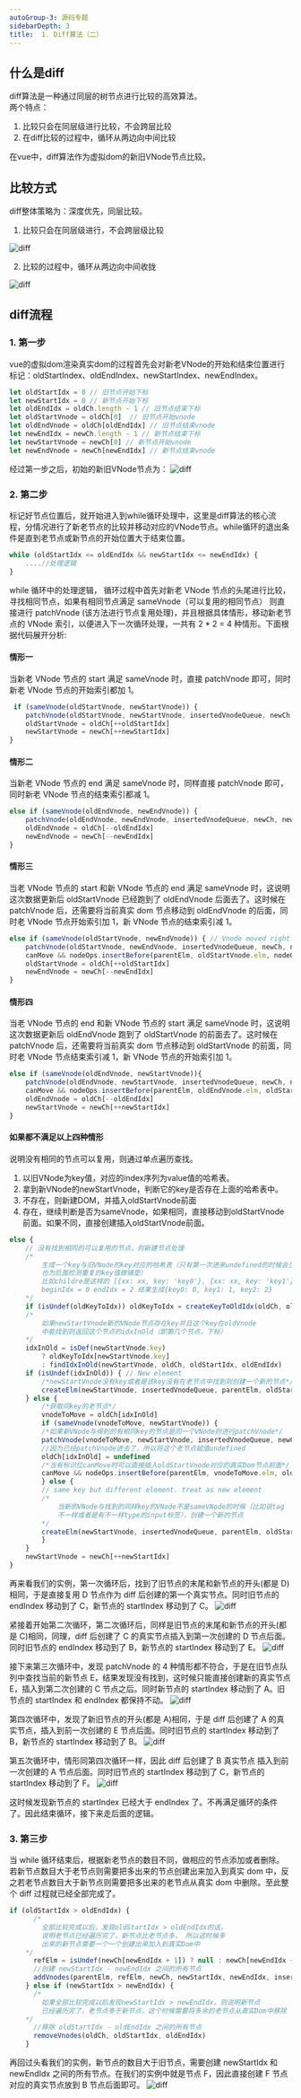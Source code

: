 ```yaml
---
autoGroup-3: 源码专题
sidebarDepth: 3
title:  1. Diff算法（二）
---
```


## 什么是diff
diff算法是一种通过同层的树节点进行比较的高效算法。   
两个特点：
1. 比较只会在同层级进行比较，不会跨层比较
2. 在diff比较的过程中，循环从两边向中间比较

在vue中，diff算法作为虚拟dom的新旧VNode节点比较。

## 比较方式
diff整体策略为：深度优先，同层比较。

1. 比较只会在同层级进行，不会跨层级比较
<img :src="$withBase('/framework/Vue/diff01.png')" alt="diff" />

2. 比较的过程中，循环从两边向中间收拢
<img :src="$withBase('/framework/Vue/diff02.png')" alt="diff" />

## diff流程
### 1. 第一步
vue的虚拟dom渲染真实dom的过程首先会对新老VNode的开始和结束位置进行标记：oldStartIndex、oldEndIndex、newStartIndex、newEndIndex。
```javascript
let oldStartIdx = 0 // 旧节点开始下标
let newStartIdx = 0 // 新节点开始下标
let oldEndIdx = oldCh.length - 1 // 旧节点结束下标
let oldStartVnode = oldCh[0]  // 旧节点开始vnode
let oldEndVnode = oldCh[oldEndIdx] // 旧节点结束vnode
let newEndIdx = newCh.length - 1 // 新节点结束下标
let newStartVnode = newCh[0] // 新节点开始vnode
let newEndVnode = newCh[newEndIdx] // 新节点结束vnode
```
经过第一步之后，初始的新旧VNode节点为：
<img :src="$withBase('/framework/Vue/diff03.png')" alt="diff" />


### 2. 第二步
标记好节点位置后，就开始进入到while循环处理中，这里是diff算法的核心流程，分情况进行了新老节点的比较并移动对应的VNode节点。while循环的退出条件是直到老节点或新节点的开始位置大于结束位置。
```javascript
while (oldStartIdx <= oldEndIdx && newStartIdx <= newEndIdx) {
    ....//处理逻辑
}
```
while 循环中的处理逻辑， 循环过程中首先对新老 VNode 节点的头尾进行比较，寻找相同节点，如果有相同节点满足 sameVnode（可以复用的相同节点） 则直接进行 patchVnode (该方法进行节点复用处理)，并且根据具体情形，移动新老节点的 VNode 索引，以便进入下一次循环处理，一共有 2 * 2 = 4 种情形。下面根据代码展开分析:

#### 情形一
当新老 VNode 节点的 start 满足 sameVnode 时，直接 patchVnode 即可，同时新老 VNode 节点的开始索引都加 1。
```javascript
 if (sameVnode(oldStartVnode, newStartVnode)) {
    patchVnode(oldStartVnode, newStartVnode, insertedVnodeQueue, newCh, newStartIdx)
    oldStartVnode = oldCh[++oldStartIdx]
    newStartVnode = newCh[++newStartIdx]
}
```

#### 情形二
当新老 VNode 节点的 end 满足 sameVnode 时，同样直接 patchVnode 即可，同时新老 VNode 节点的结束索引都减 1。
```javascript
else if (sameVnode(oldEndVnode, newEndVnode)) {
    patchVnode(oldEndVnode, newEndVnode, insertedVnodeQueue, newCh, newEndIdx)
    oldEndVnode = oldCh[--oldEndIdx]
    newEndVnode = newCh[--newEndIdx]
}
```

#### 情形三
当老 VNode 节点的 start 和新 VNode 节点的 end 满足 sameVnode 时，这说明这次数据更新后 oldStartVnode 已经跑到了 oldEndVnode 后面去了。这时候在 patchVnode 后，还需要将当前真实 dom 节点移动到 oldEndVnode 的后面，同时老 VNode 节点开始索引加 1，新 VNode 节点的结束索引减 1。
```javascript
else if (sameVnode(oldStartVnode, newEndVnode)) { // Vnode moved right
    patchVnode(oldStartVnode, newEndVnode, insertedVnodeQueue, newCh, newEndIdx)
    canMove && nodeOps.insertBefore(parentElm, oldStartVnode.elm, nodeOps.nextSibling(oldEndVnode.elm))
    oldStartVnode = oldCh[++oldStartIdx]
    newEndVnode = newCh[--newEndIdx]
}
```
#### 情形四
当老 VNode 节点的 end 和新 VNode 节点的 start 满足 sameVnode 时，这说明这次数据更新后 oldEndVnode 跑到了 oldStartVnode 的前面去了。这时候在 patchVnode 后，还需要将当前真实 dom 节点移动到 oldStartVnode 的前面，同时老 VNode 节点结束索引减 1，新 VNode 节点的开始索引加 1。
```javascript
else if (sameVnode(oldEndVnode, newStartVnode)){
    patchVnode(oldEndVnode, newStartVnode, insertedVnodeQueue, newCh, newStartIdx)
    canMove && nodeOps.insertBefore(parentElm, oldEndVnode.elm, oldStartVnode.elm)
    oldEndVnode = oldCh[--oldEndIdx]
    newStartVnode = newCh[++newStartIdx]
}
```
#### 如果都不满足以上四种情形
说明没有相同的节点可以复用，则通过单点遍历查找。
1. 以旧VNode为key值，对应的index序列为value值的哈希表。
2. 拿到新VNode的newStartVnode，判断它的key是否存在上面的哈希表中。
3. 不存在，则新建DOM，并插入oldStartVnode前面
4. 存在，继续判断是否为sameVnode，如果相同，直接移动到oldStartVnode前面。如果不同，直接创建插入oldStartVnode前面。
```javascript
else {
    // 没有找到相同的可以复用的节点，则新建节点处理
    /* 
        生成一个key与旧VNode的key对应的哈希表（只有第一次进来undefined的时候会生成，
        也为后面检测重复的key值做铺垫） 
        比如childre是这样的 [{xx: xx, key: 'key0'}, {xx: xx, key: 'key1'}, {xx: xx, key: 'key2'}]
        beginIdx = 0 endIdx = 2 结果生成{key0: 0, key1: 1, key2: 2} 
    */
    if (isUndef(oldKeyToIdx)) oldKeyToIdx = createKeyToOldIdx(oldCh, oldStartIdx, oldEndIdx)
    /*
        如果newStartVnode新的VNode节点存在key并且这个key在oldVnode
        中能找到则返回这个节点的idxInOld（即第几个节点，下标）
    */
    idxInOld = isDef(newStartVnode.key)
        ? oldKeyToIdx[newStartVnode.key]
        : findIdxInOld(newStartVnode, oldCh, oldStartIdx, oldEndIdx)
    if (isUndef(idxInOld)) { // New element
        /*newStartVnode没有key或者是该key没有在老节点中找到则创建一个新的节点*/
        createElm(newStartVnode, insertedVnodeQueue, parentElm, oldStartVnode.elm, false, newCh, newStartIdx)
    } else {
        /*获取同key的老节点*/
        vnodeToMove = oldCh[idxInOld]
        if (sameVnode(vnodeToMove, newStartVnode)) {
        /*如果新VNode与得到的有相同key的节点是同一个VNode则进行patchVnode*/
        patchVnode(vnodeToMove, newStartVnode, insertedVnodeQueue, newCh, newStartIdx)
        //因为已经patchVnode进去了，所以将这个老节点赋值undefined
        oldCh[idxInOld] = undefined
        /*当有标识位canMove时可以直接插入oldStartVnode对应的真实Dom节点前面*/
        canMove && nodeOps.insertBefore(parentElm, vnodeToMove.elm, oldStartVnode.elm)
        } else {
        // same key but different element. treat as new element
        /*
            当新的VNode与找到的同样key的VNode不是sameVNode的时候（比如说tag
            不一样或者是有不一样type的input标签），创建一个新的节点
        */
        createElm(newStartVnode, insertedVnodeQueue, parentElm, oldStartVnode.elm, false, newCh, newStartIdx)
        }
    }
    newStartVnode = newCh[++newStartIdx]
}

```

再来看我们的实例，第一次循环后，找到了旧节点的末尾和新节点的开头(都是 D)相同，于是直接复用 D 节点作为 diff 后创建的第一个真实节点。同时旧节点的 endIndex 移动到了 C，新节点的 startIndex 移动到了 C。
<img :src="$withBase('/framework/Vue/diff04.png')" alt="diff" />

紧接着开始第二次循环，第二次循环后，同样是旧节点的末尾和新节点的开头(都是 C)相同，同理，diff 后创建了 C 的真实节点插入到第一次创建的 D 节点后面。同时旧节点的 endIndex 移动到了 B，新节点的 startIndex 移动到了 E。
<img :src="$withBase('/framework/Vue/diff05.png')" alt="diff" />

接下来第三次循环中，发现 patchVnode 的 4 种情形都不符合，于是在旧节点队列中查找当前的新节点 E，结果发现没有找到，这时候只能直接创建新的真实节点 E，插入到第二次创建的 C 节点之后。同时新节点的 startIndex 移动到了 A。旧节点的 startIndex 和 endIndex 都保持不动。
<img :src="$withBase('/framework/Vue/diff06.png')" alt="diff" />

第四次循环中，发现了新旧节点的开头(都是 A)相同，于是 diff 后创建了 A 的真实节点，插入到前一次创建的 E 节点后面。同时旧节点的 startIndex 移动到了 B，新节点的 startIndex 移动到了 B。
<img :src="$withBase('/framework/Vue/diff07.png')" alt="diff" />

第五次循环中，情形同第四次循环一样，因此 diff 后创建了 B 真实节点 插入到前一次创建的 A 节点后面。同时旧节点的 startIndex 移动到了 C，新节点的 startIndex 移动到了 F。
<img :src="$withBase('/framework/Vue/diff08.png')" alt="diff" />

这时候发现新节点的 startIndex 已经大于 endIndex 了。不再满足循环的条件了。因此结束循环，接下来走后面的逻辑。

### 3. 第三步
当 while 循环结束后，根据新老节点的数目不同，做相应的节点添加或者删除。若新节点数目大于老节点则需要把多出来的节点创建出来加入到真实 dom 中，反之若老节点数目大于新节点则需要把多出来的老节点从真实 dom 中删除。至此整个 diff 过程就已经全部完成了。
```javascript
if (oldStartIdx > oldEndIdx) {
      /*
        全部比较完成以后，发现oldStartIdx > oldEndIdx的话，
        说明老节点已经遍历完了，新节点比老节点多， 所以这时候多
        出来的新节点需要一个一个创建出来加入到真实Dom中
    */
      refElm = isUndef(newCh[newEndIdx + 1]) ? null : newCh[newEndIdx + 1].elm
      //创建 newStartIdx - newEndIdx 之间的所有节点
      addVnodes(parentElm, refElm, newCh, newStartIdx, newEndIdx, insertedVnodeQueue) 
    } else if (newStartIdx > newEndIdx) {
      /*
        如果全部比较完成以后发现newStartIdx > newEndIdx，则说明新节点
        已经遍历完了，老节点多于新节点，这个时候需要将多余的老节点从真实Dom中移除
    */
      //移除 oldStartIdx - oldEndIdx 之间的所有节点
      removeVnodes(oldCh, oldStartIdx, oldEndIdx) 
    }
```
再回过头看我们的实例，新节点的数目大于旧节点，需要创建 newStartIdx 和 newEndIdx 之间的所有节点。在我们的实例中就是节点 F，因此直接创建 F 节点对应的真实节点放到 B 节点后面即可。
<img :src="$withBase('/framework/Vue/diff09.png')" alt="diff" />